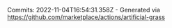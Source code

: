 Commits: 2022-11-04T16:54:31.358Z - Generated via https://github.com/marketplace/actions/artificial-grass
<br>
